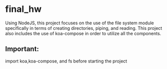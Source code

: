 # final_hw
Using NodeJS, this project focuses on the use of the file system module specifically in terms of creating directories, piping, and reading. This project also includes the use of koa-compose in order to utilize all the components.
## Important: 
import koa,koa-compose, and fs before starting the project

